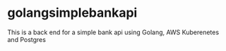 # golangsimplebankapi
This is a back end for a simple bank api using Golang, AWS Kuberenetes and Postgres
